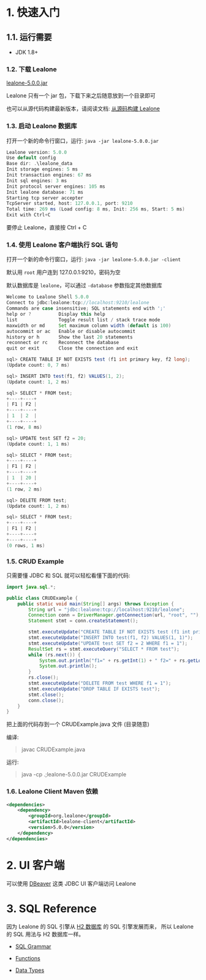 # 1. 快速入门


## 1.1. 运行需要

* JDK 1.8+


### 1.2. 下载 Lealone

[lealone-5.0.0.jar](https://github.com/lealone/Lealone/releases/download/lealone-5.0.0/lealone-5.0.0.jar)

Lealone 只有一个 jar 包，下载下来之后随意放到一个目录即可

也可以从源代码构建最新版本，请阅读文档: [从源码构建 Lealone](https://github.com/lealone/Lealone-Docs/blob/master/%E5%BA%94%E7%94%A8%E6%96%87%E6%A1%A3/%E4%BB%8E%E6%BA%90%E7%A0%81%E6%9E%84%E5%BB%BALealone.md)


### 1.3. 启动 Lealone 数据库

打开一个新的命令行窗口，运行: `java -jar lealone-5.0.0.jar`

```java
Lealone version: 5.0.0
Use default config
Base dir: .\lealone_data
Init storage engines: 5 ms
Init transaction engines: 67 ms
Init sql engines: 3 ms
Init protocol server engines: 105 ms
Init lealone database: 71 ms
Starting tcp server accepter
TcpServer started, host: 127.0.0.1, port: 9210
Total time: 269 ms (Load config: 8 ms, Init: 256 ms, Start: 5 ms)
Exit with Ctrl+C
```

要停止 Lealone，直接按 Ctrl + C


### 1.4. 使用 Lealone 客户端执行 SQL 语句

打开一个新的命令行窗口，运行: `java -jar lealone-5.0.0.jar -client`

默认用 `root` 用户连到 127.0.0.1:9210，密码为空

默认数据库是 `lealone`，可以通过 `-database` 参数指定其他数据库

```java
Welcome to Lealone Shell 5.0.0
Connect to jdbc:lealone:tcp://localhost:9210/lealone
Commands are case insensitive; SQL statements end with ';'
help or ?          Display this help
list               Toggle result list / stack trace mode
maxwidth or md     Set maximum column width (default is 100)
autocommit or ac   Enable or disable autocommit
history or h       Show the last 20 statements
reconnect or rc    Reconnect the database
quit or exit       Close the connection and exit

sql> CREATE TABLE IF NOT EXISTS test (f1 int primary key, f2 long);
(Update count: 0, 7 ms)

sql> INSERT INTO test(f1, f2) VALUES(1, 2);
(Update count: 1, 2 ms)

sql> SELECT * FROM test;
+----+----+
| F1 | F2 |
+----+----+
| 1  | 2  |
+----+----+
(1 row, 8 ms)

sql> UPDATE test SET f2 = 20;
(Update count: 1, 1 ms)

sql> SELECT * FROM test;
+----+----+
| F1 | F2 |
+----+----+
| 1  | 20 |
+----+----+
(1 row, 2 ms)

sql> DELETE FROM test;
(Update count: 1, 2 ms)

sql> SELECT * FROM test;
+----+----+
| F1 | F2 |
+----+----+
+----+----+
(0 rows, 1 ms)
```


### 1.5. CRUD Example

只需要懂 JDBC 和 SQL 就可以轻松看懂下面的代码:

```java
import java.sql.*;

public class CRUDExample {
    public static void main(String[] args) throws Exception {
        String url = "jdbc:lealone:tcp://localhost:9210/lealone";
        Connection conn = DriverManager.getConnection(url, "root", "");
        Statement stmt = conn.createStatement();

        stmt.executeUpdate("CREATE TABLE IF NOT EXISTS test (f1 int primary key, f2 long)");
        stmt.executeUpdate("INSERT INTO test(f1, f2) VALUES(1, 1)");
        stmt.executeUpdate("UPDATE test SET f2 = 2 WHERE f1 = 1");
        ResultSet rs = stmt.executeQuery("SELECT * FROM test");
        while (rs.next()) {
            System.out.println("f1=" + rs.getInt(1) + " f2=" + rs.getLong(2));
            System.out.println();
        }
        rs.close();
        stmt.executeUpdate("DELETE FROM test WHERE f1 = 1");
        stmt.executeUpdate("DROP TABLE IF EXISTS test");
        stmt.close();
        conn.close();
    }
}
```
把上面的代码存到一个 CRUDExample.java 文件 (目录随意) <br>

编译: 
> javac CRUDExample.java

运行: 
> java -cp .;lealone-5.0.0.jar CRUDExample


### 1.6. Lealone Client Maven 依赖

```xml
<dependencies>
    <dependency>
        <groupId>org.lealone</groupId>
        <artifactId>lealone-client</artifactId>
        <version>5.0.0</version>
    </dependency>
</dependencies>
```


# 2. UI 客户端

可以使用 [DBeaver](https://dbeaver.io/) 这类 JDBC UI 客户端访问 Lealone



# 3. SQL Reference

因为 Lealone 的 SQL 引擎从 [H2 数据库](http://www.h2database.com/html/main.html) 的 SQL 引擎发展而来， 
所以 Lealone 的 SQL 用法与 H2 数据库一样。


* [SQL Grammar](http://47.92.197.136/grammar.html)

* [Functions](http://47.92.197.136/functions.html)

* [Data Types](http://47.92.197.136/datatypes.html)
